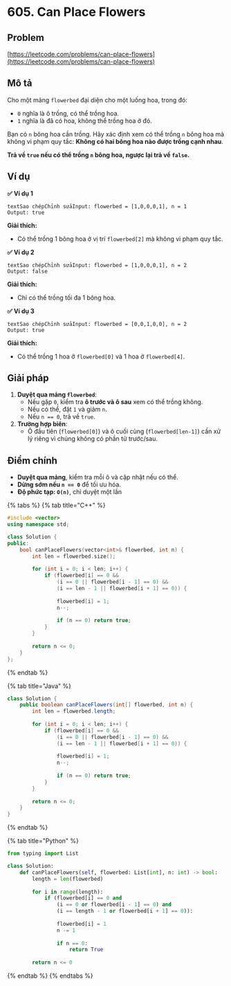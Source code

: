 # 605. Can Place Flowers

## Problem

[https://leetcode.com/problems/can-place-flowers](https://leetcode.com/problems/can-place-flowers)

## Mô tả

Cho một mảng `flowerbed` đại diện cho một luống hoa, trong đó:

* `0` nghĩa là ô trống, có thể trồng hoa.
* `1` nghĩa là đã có hoa, không thể trồng hoa ở đó.

Bạn có `n` bông hoa cần trồng. Hãy xác định xem có thể trồng `n` bông hoa mà không vi phạm quy tắc: **Không có hai bông hoa nào được trồng cạnh nhau**.

**Trả về `true` nếu có thể trồng `n` bông hoa, ngược lại trả về `false`.**

## **Ví dụ**

**✅ Ví dụ 1**

```
textSao chépChỉnh sửaInput: flowerbed = [1,0,0,0,1], n = 1
Output: true
```

**Giải thích:**

* Có thể trồng 1 bông hoa ở vị trí `flowerbed[2]` mà không vi phạm quy tắc.

**✅ Ví dụ 2**

```
textSao chépChỉnh sửaInput: flowerbed = [1,0,0,0,1], n = 2
Output: false
```

**Giải thích:**

* Chỉ có thể trồng tối đa 1 bông hoa.

**✅ Ví dụ 3**

```
textSao chépChỉnh sửaInput: flowerbed = [0,0,1,0,0], n = 2
Output: true
```

**Giải thích:**

* Có thể trồng 1 hoa ở `flowerbed[0]` và 1 hoa ở `flowerbed[4]`.

## Giải pháp

1. **Duyệt qua mảng `flowerbed`**:
   * Nếu gặp `0`, kiểm tra **ô trước và ô sau** xem có thể trồng không.
   * Nếu có thể, đặt `1` và giảm `n`.
   * Nếu `n == 0`, trả về `true`.
2. **Trường hợp biên**:
   * Ô đầu tiên (`flowerbed[0]`) và ô cuối cùng (`flowerbed[len-1]`) cần xử lý riêng vì chúng không có phần tử trước/sau.

## Điểm chính&#x20;

* **Duyệt qua mảng**, kiểm tra mỗi ô và cập nhật nếu có thể.
* **Dừng sớm nếu `n == 0`** để tối ưu hóa.
* **Độ phức tạp: `O(n)`**, chỉ duyệt một lần

{% tabs %}
{% tab title="C++" %}
```cpp
#include <vector>
using namespace std;

class Solution {
public:
    bool canPlaceFlowers(vector<int>& flowerbed, int n) {
        int len = flowerbed.size();
        
        for (int i = 0; i < len; i++) {
            if (flowerbed[i] == 0 && 
                (i == 0 || flowerbed[i - 1] == 0) && 
                (i == len - 1 || flowerbed[i + 1] == 0)) {
                
                flowerbed[i] = 1;
                n--;
                
                if (n == 0) return true;
            }
        }
        
        return n <= 0;
    }
};
```
{% endtab %}

{% tab title="Java" %}
```java
class Solution {
    public boolean canPlaceFlowers(int[] flowerbed, int n) {
        int len = flowerbed.length;
        
        for (int i = 0; i < len; i++) {
            if (flowerbed[i] == 0 && 
                (i == 0 || flowerbed[i - 1] == 0) && 
                (i == len - 1 || flowerbed[i + 1] == 0)) {
                
                flowerbed[i] = 1;
                n--;
                
                if (n == 0) return true;
            }
        }
        
        return n <= 0;
    }
}
```
{% endtab %}

{% tab title="Python" %}
```python
from typing import List

class Solution:
    def canPlaceFlowers(self, flowerbed: List[int], n: int) -> bool:
        length = len(flowerbed)
        
        for i in range(length):
            if (flowerbed[i] == 0 and 
                (i == 0 or flowerbed[i - 1] == 0) and 
                (i == length - 1 or flowerbed[i + 1] == 0)):
                
                flowerbed[i] = 1
                n -= 1
                
                if n == 0:
                    return True
        
        return n <= 0
```
{% endtab %}
{% endtabs %}

